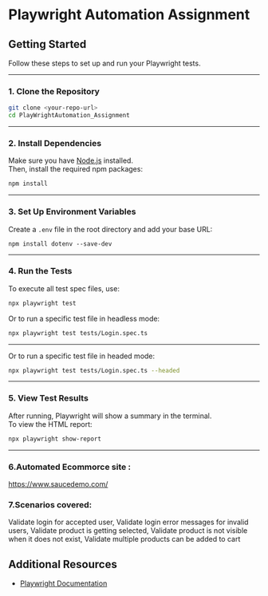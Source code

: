 # Playwright Automation Assignment

## Getting Started

Follow these steps to set up and run your Playwright tests.

---

### 1. Clone the Repository

```sh
git clone <your-repo-url>
cd PlayWrightAutomation_Assignment
```

---

### 2. Install Dependencies

Make sure you have [Node.js](https://nodejs.org/) installed.  
Then, install the required npm packages:

```sh
npm install
```

---

### 3. Set Up Environment Variables

Create a `.env` file in the root directory and add your base URL:

```env
npm install dotenv --save-dev
```

---

### 4. Run the Tests

To execute all test spec files, use:

```sh
npx playwright test
```

Or to run a specific test file in headless mode:

```sh
npx playwright test tests/Login.spec.ts 
```

---

Or to run a specific test file in headed mode:

```sh
npx playwright test tests/Login.spec.ts --headed
```

---

### 5. View Test Results

After running, Playwright will show a summary in the terminal.  
To view the HTML report:

```sh
npx playwright show-report
```

---

### 6.Automated Ecommorce site :

https://www.saucedemo.com/

### 7.Scenarios covered:

Validate login for accepted user,
Validate login error messages for invalid users,
Validate product is getting selected,
Validate product is not visible when it does not exist,
Validate multiple products can be added to cart

## Additional Resources

- [Playwright Documentation](https://playwright.dev/docs/intro)

